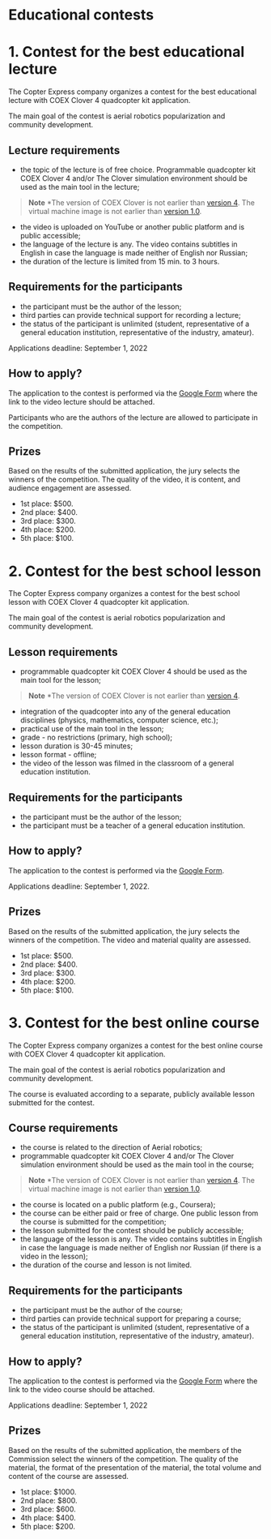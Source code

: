 # Educational contests

# 1. Contest for the best educational lecture
The Copter Express company organizes a contest for the best educational lecture with COEX Clover 4 quadcopter kit application.

The main goal of the contest is aerial robotics popularization  and community development.
##  Lecture requirements
* the topic of the lecture is of free choice. Programmable quadcopter kit COEX Clover 4 and/or The Clover simulation environment should be used as the main tool in the lecture; 
> **Note** *The version of COEX Clover is not earlier than [version 4](https://clover.coex.tech/en/assemble_4.html). The virtual machine image is not earlier than [version 1.0](https://github.com/CopterExpress/clover_vm/releases/tag/v1.0). 
* the video is uploaded on YouTube or another public platform and is public accessible;
* the language of the lecture is any. The video contains subtitles in English in case  the language is made neither of English nor Russian;
* the duration of the lecture is limited from 15 min. to 3 hours.

## Requirements for the participants 
* the participant must be the author of the lesson;
* third parties can provide technical support for recording a lecture;
* the status of the participant is unlimited (student, representative of a general education institution, representative of the industry, amateur).

Applications deadline: September 1, 2022

## How to apply?
The application to the contest is performed via the [Google Form](https://docs.google.com/forms/d/e/1FAIpQLScE2kN5dO2OYNSM8hOYzOa5Qvh2uDdd9Fjx8OnL1W93bfEBgw/viewform) where the link to the video lecture should be attached.

Participants who are the authors of the lecture are allowed to participate in the competition.

## Prizes
Based on the results of the submitted application, the jury selects the winners of the competition. The quality of the video, it is content, and audience engagement are assessed. 

- 1st place: $500.
- 2nd place: $400.
- 3rd place: $300.
- 4th place: $200. 
- 5th place: $100. 


# 2. Contest for the best school lesson
The Copter Express company organizes a contest for the best school lesson with COEX Clover 4 quadcopter kit application.

The main goal of the contest is aerial robotics popularization  and community development.
## Lesson requirements 
* programmable quadcopter kit COEX Clover 4 should be used as the main tool for the lesson; 
> **Note** *The version of COEX Clover is not earlier than [version 4](https://clover.coex.tech/en/assemble_4.html). 
* integration of the quadcopter into any of the general education disciplines (physics, mathematics, computer science, etc.);
* practical use of the main tool in the lesson;
* grade - no restrictions (primary, high school);
* lesson duration is 30-45 minutes;
* lesson format - offline;
* the video of the lesson was filmed in the classroom of a general education institution.

## Requirements for the participants
* the participant must be the author of the lesson;
* the participant must be a teacher of a general education institution.

## How to apply?
The application to the contest is performed via the [Google Form](https://docs.google.com/forms/d/e/1FAIpQLSdelVy6yQ1iN6u88KeiEIKGj7gGaM0xccSt2tiYKB46ICmjkQ/viewform). 

Applications deadline: September 1, 2022.

## Prizes
Based on the results of the submitted application, the jury selects the winners of the competition. The video and material quality are assessed.
* 1st place: $500.
* 2nd place: $400.
* 3rd place: $300.
* 4th place: $200.
* 5th place: $100.

# 3. Contest for the best online course
The Copter Express company organizes a contest for the best online course with COEX Clover 4 quadcopter kit application.

The main goal of the contest is aerial robotics popularization  and community development.

The course is evaluated according to a separate, publicly available lesson submitted for the contest.
## Course requirements
* the course is related to the direction of Aerial robotics;
* programmable quadcopter kit COEX Clover 4 and/or The Clover simulation environment should be used as the main tool in the course;
> **Note** *The version of COEX Clover is not earlier than [version 4](https://clover.coex.tech/en/assemble_4.html). The virtual machine image is not earlier than [version 1.0](https://github.com/CopterExpress/clover_vm/releases/tag/v1.0). 
* the course is located on a public platform (e.g., Coursera);
* the course can be either paid or free of charge. One public lesson from the course is submitted for the competition;
* the lesson submitted for the contest should be publicly accessible;
* the language of the lesson is any. The video contains subtitles in English in case the language is made neither of English nor Russian (if there is a video in the lesson);
*  the duration of the course and lesson is not limited.

## Requirements for the participants
*  the participant must be the author of the course;
*  third parties can provide technical support for preparing a course;
*  the status of the participant is unlimited (student, representative of a general education institution, representative of the industry, amateur).

## How to apply?
The application to the contest is performed via the [Google Form](https://docs.google.com/forms/d/e/1FAIpQLSdf2Q68X4hPnFE9f3EP95AxPNnzHKqIsFHtTRT6EBKiH93wzg/viewform) where the link to the video course should be attached. 

Applications deadline: September 1, 2022

## Prizes
Based on the results of the submitted application, the members of the Commission select the winners of the competition. The quality of the material, the format of the presentation of the material, the total volume and content of the course are assessed.

- 1st place: $1000.
- 2nd place: $800.
- 3rd place: $600.
- 4th place: $400. 
- 5th place: $200. 
